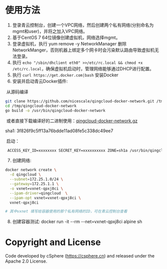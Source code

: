 # 使用方法
1. 登录青云控制台，创建一个VPC网络，然后创建两个私有网络(分别命名为mgmt和user)，并将之加入VPC网络。
2. 基于CentOS 7 64位镜像创建虚拟机，网络选择mgmt。
3. 登录虚拟机，执行 yum remove -y NetworkManager 删除NetworkManger，否则机器上绑定多个网卡时会污染默认路由导致虚拟机无法登录。
4. 执行 `echo "/sbin/dhclient eth0" >>/etc/rc.local && chmod +x /etc/rc.local`，确保虚拟机启动时，管理网络能够通过DHCP进行配置。
5. 执行 `curl https://get.docker.com|bash` 安装Docker
6. 安装并启动青云Docker插件:

  从源码编译
  
  ```bash
  git clone https://github.com/nicescale/qingcloud-docker-network.git /tmp/qingcloud-docker-network
  cd /tmp/qingcloud-docker-network
  go build -o /usr/bin/qingcloud-docker-network
  ```
  
  或者直接下载编译好的二进制使用：[qingcloud-docker-network.gz](https://github.com/nicescale/qingcloud-docker-network/files/693076/qingcloud-docker-network.gz)
  
  sha1: 3f826f9c5ff13a76bdde11ad08fe5c338dc49ee7
  
  启动：
  
  ```bash
  ACCESS_KEY_ID=xxxxxxxx SECRET_KEY=xxxxxxxxxx ZONE=sh1a /usr/bin/qingcloud-docker-network
  ```
7. 创建网络:

  ```bash
  docker network create \
    -d qingcloud \
    --subnet=172.25.1.0/24 \
    --gateway=172.25.1.1 \
    -o vxnet=vxnet-qpxj8ci \
    --ipam-driver=qingcloud  \
    --ipam-opt vxnet=vxnet-qpxj8ci \
    vxnet-qpxj8ci

  # 其中vxnet 填写给容器使用的那个私有网络的ID，可在青云控制台查看
  ```
8. 创建容器测试: docker run -it --rm --net=vxnet-qpxj8ci alpine sh

# Copyright and License
Code developed by cSphere (https://csphere.cn) and released under the Apache 2.0 License.

